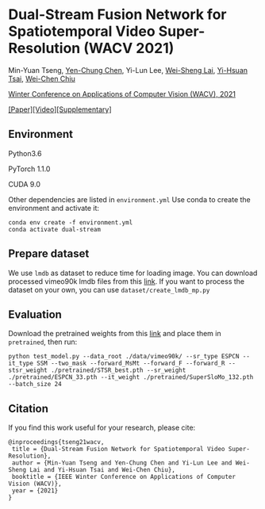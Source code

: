 # Dual-Stream Fusion Network for Spatiotemporal Video Super-Resolution (WACV 2021)

Min-Yuan Tseng, [Yen-Chung Chen](https://yenchungchen.github.io/), Yi-Lun Lee, [Wei-Sheng Lai](https://www.wslai.net/), [Yi-Hsuan Tsai](https://sites.google.com/site/yihsuantsai/), [Wei-Chen Chiu](https://walonchiu.github.io/)

[Winter Conference on Applications of Computer Vision (WACV), 2021](http://wacv2021.thecvf.com/home)

[[Paper]](http://people.cs.nctu.edu.tw/~walon/publications/tseng2021wacv.pdf)[[Video]](http://people.cs.nctu.edu.tw/~walon/publications/tseng2021wacv_video.mp4)[[Supplementary]](http://people.cs.nctu.edu.tw/~walon/publications/tseng2021wacv_video.mp4)

## Environment
Python3.6

PyTorch 1.1.0

CUDA 9.0

Other dependencies are listed in `environment.yml`
Use conda to create the environment and activate it:
```
conda env create -f environment.yml
conda activate dual-stream
```

## Prepare dataset
We use `lmdb` as dataset to reduce time for loading image.
You can download processed vimeo90k lmdb files from this [link]().
If you want to process the dataset on your own, you can use `dataset/create_lmdb_mp.py`

## Evaluation
Download the pretrained weights from this [link]() and place them in `pretrained`, then run:

```
python test_model.py --data_root ./data/vimeo90k/ --sr_type ESPCN --it_type SSM --two_mask --forward_MsMt --forward_F --forward_R --stsr_weight ./pretrained/STSR_best.pth --sr_weight ./pretrained/ESPCN_33.pth --it_weight ./pretrained/SuperSloMo_132.pth --batch_size 24
```

## Citation
If you find this work useful for your research, please cite:
```
@inproceedings{tseng21wacv,
 title = {Dual-Stream Fusion Network for Spatiotemporal Video Super-Resolution},
 author = {Min-Yuan Tseng and Yen-Chung Chen and Yi-Lun Lee and Wei-Sheng Lai and Yi-Hsuan Tsai and Wei-Chen Chiu},
 booktitle = {IEEE Winter Conference on Applications of Computer Vision (WACV)},
 year = {2021}
}
```
